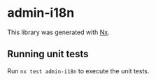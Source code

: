# admin-i18n

This library was generated with [Nx](https://nx.dev).

## Running unit tests

Run `nx test admin-i18n` to execute the unit tests.
